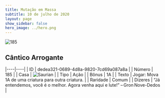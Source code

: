 ```yaml
---
title: Mutação em Massa
subtitle: 10 de julho de 2020
layout: page
show_sidebar: false
hero_image: ../hero.png
---
```


![185](https://cdn.keyforgegame.com/media/card_front/pt/479_185_42256X426662_pt.png)

## Cântico Arrogante

|----|----|
| ID | dedea321-0689-4d8a-9820-7cd69a087a8a |
| Número | 185 |
| Casa | ![Saurian](https://archonarcana.com/images/thumb/9/9e/Saurian_P.png/22px-Saurian_P.png "Sauro") |
| Tipo | Ação |
| Bônus | 1A |
| Texto | Jogar: Mova 1A de uma criatura para outra criatura. |
| Raridade | Comum |
| Dizeres | “Já entendemos, você é o melhor.  Agora venha aqui e lute!” – Gron Nove-Dedos |
